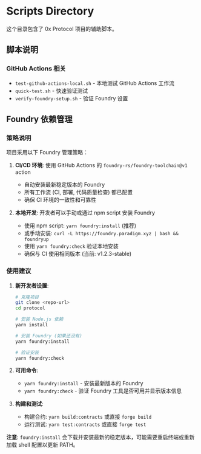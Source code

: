 # Scripts Directory

这个目录包含了 0x Protocol 项目的辅助脚本。

## 脚本说明

### GitHub Actions 相关
- `test-github-actions-local.sh` - 本地测试 GitHub Actions 工作流
- `quick-test.sh` - 快速验证测试
- `verify-foundry-setup.sh` - 验证 Foundry 设置

## Foundry 依赖管理

### 策略说明

项目采用以下 Foundry 管理策略：

1. **CI/CD 环境**: 使用 GitHub Actions 的 `foundry-rs/foundry-toolchain@v1` action
   - 自动安装最新稳定版本的 Foundry
   - 所有工作流 (CI, 部署, 代码质量检查) 都已配置
   - 确保 CI 环境的一致性和可靠性

2. **本地开发**: 开发者可以手动或通过 npm script 安装 Foundry
   - 使用 npm script: `yarn foundry:install` (推荐)
   - 或手动安装: `curl -L https://foundry.paradigm.xyz | bash && foundryup`
   - 使用 `yarn foundry:check` 验证本地安装
   - 确保与 CI 使用相同版本 (当前: v1.2.3-stable)

### 使用建议

1. **新开发者设置**:
   ```bash
   # 克隆项目
   git clone <repo-url>
   cd protocol
   
   # 安装 Node.js 依赖
   yarn install
   
   # 安装 Foundry (如果还没有)
   yarn foundry:install
   
   # 验证安装
   yarn foundry:check
   ```

2. **可用命令**:
   - `yarn foundry:install` - 安装最新版本的 Foundry
   - `yarn foundry:check` - 验证 Foundry 工具是否可用并显示版本信息

3. **构建和测试**:
   - 构建合约: `yarn build:contracts` 或直接 `forge build`
   - 运行测试: `yarn test:contracts` 或直接 `forge test`

**注意**: `foundry:install` 会下载并安装最新的稳定版本，可能需要重启终端或重新加载 shell 配置以更新 PATH。 

